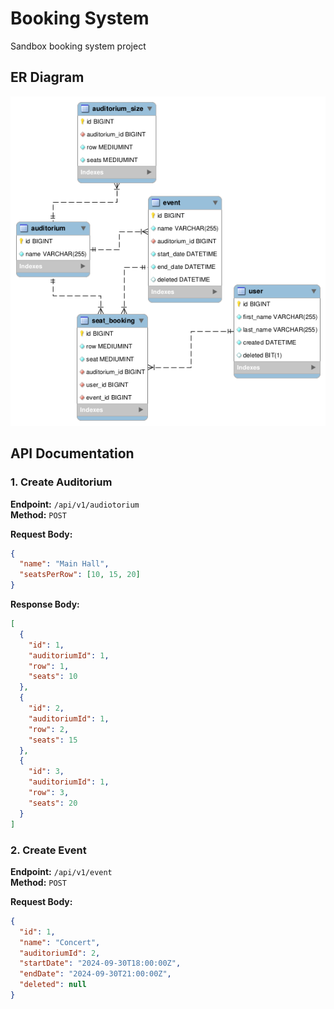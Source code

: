 # Booking System 

Sandbox booking system project

## ER Diagram

![Booking System ER Diagram](booking_system_ER.png)

## API Documentation


### 1. Create Auditorium

**Endpoint:** `/api/v1/audiotorium`  
**Method:** `POST`

**Request Body:**

```json
{
  "name": "Main Hall",
  "seatsPerRow": [10, 15, 20]
}
```

**Response Body:**

```json
[
  {
    "id": 1,
    "auditoriumId": 1,
    "row": 1,
    "seats": 10
  },
  {
    "id": 2,
    "auditoriumId": 1,
    "row": 2,
    "seats": 15
  },
  {
    "id": 3,
    "auditoriumId": 1,
    "row": 3,
    "seats": 20
  }
]
```


### 2. Create Event

**Endpoint:** `/api/v1/event`  
**Method:** `POST`

**Request Body:**

```json
{
  "id": 1,
  "name": "Concert",
  "auditoriumId": 2,
  "startDate": "2024-09-30T18:00:00Z",
  "endDate": "2024-09-30T21:00:00Z",
  "deleted": null
}
```